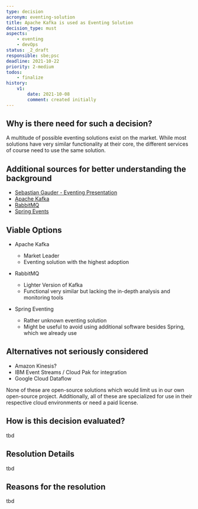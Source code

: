 ```yaml
---
type: decision
acronym: eventing-solution
title: Apache Kafka is used as Eventing Solution
decision_type: must
aspects: 
    - eventing
    - devOps
status: _2_draft
responsible: sbe;psc    
deadline: 2021-10-22
priority: 2-medium
todos:
    - finalize
history:
    v1:
        date: 2021-10-08
        comment: created initially  
---
```


## Why is there need for such a decision?

A multitude of possible eventing solutions exist on the market. While most solutions have very similar
functionality at their core, the different services of course need to use the same solution.

## Additional sources for better understanding the background

* [Sebastian Gauder - Eventing Presentation](https://www.doag.org/formes/pubfiles/9948769/2018-NN-Sebastian_Gauder-Eventing_mit_Apache_Kafka__Haben_ist_besser_als_Brauchen-Praesentation.pdf)
* [Apache Kafka](https://kafka.apache.org/)
* [RabbitMQ](https://www.rabbitmq.com/)
* [Spring Events](https://www.baeldung.com/spring-events)

## Viable Options

* Apache Kafka
    * Market Leader
    * Eventing solution with the highest adoption

* RabbitMQ
    * Lighter Version of Kafka
    * Functional very similar but lacking the in-depth analysis and monitoring tools

* Spring Eventing
    * Rather unknown eventing solution
    * Might be useful to avoid using additional software besides Spring, which we already use 

## Alternatives not seriously considered

* Amazon Kinesis?
* IBM Event Streams / Cloud Pak for integration
* Google Cloud Dataflow

None of these are open-source solutions which would limit us in our own open-source project.
Additionally, all of these are specialized for use in their respective cloud environments or need a paid license.

## How is this decision evaluated?

tbd
 
## Resolution Details

tbd

## Reasons for the resolution

tbd
